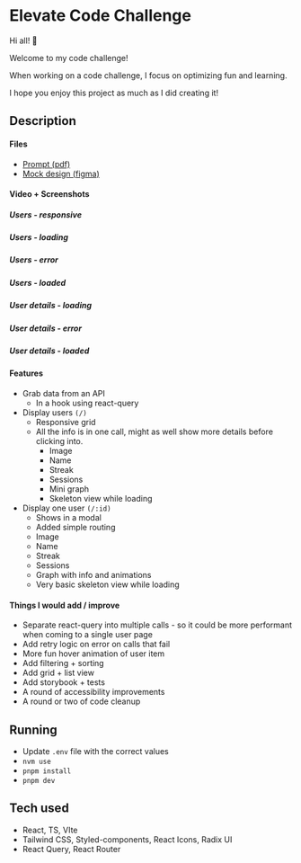 # Elevate Code Challenge

Hi all! 👋

Welcome to my code challenge!

When working on a code challenge, I focus on optimizing fun and learning.

I hope you enjoy this project as much as I did creating it!

## Description

#### Files

- [Prompt (pdf)](./Practical%20Coding%20Assessment%20-%20Front%20End.pdf)
- [Mock design (figma)](https://www.figma.com/design/qFSk8W8TOyPBoH5g9ih0wQ/Elevate-Brainstorming?node-id=0-1&t=azpTq42LRuUgFMvU-1)

#### Video + Screenshots

##### Users - responsive

##### Users - loading

##### Users - error

##### Users - loaded

##### User details - loading

##### User details - error

##### User details - loaded

#### Features

- Grab data from an API
  - In a hook using react-query
- Display users `(/)`
  - Responsive grid
  - All the info is in one call, might as well show more details before clicking into.
    - Image
    - Name
    - Streak
    - Sessions
    - Mini graph
    - Skeleton view while loading
- Display one user `(/:id)`
  - Shows in a modal
  - Added simple routing
  - Image
  - Name
  - Streak
  - Sessions
  - Graph with info and animations
  - Very basic skeleton view while loading

#### Things I would add / improve

- Separate react-query into multiple calls - so it could be more performant when coming to a single user page
- Add retry logic on error on calls that fail
- More fun hover animation of user item
- Add filtering + sorting
- Add grid + list view
- Add storybook + tests
- A round of accessibility improvements
- A round or two of code cleanup

## Running

- Update `.env` file with the correct values
- `nvm use`
- `pnpm install`
- `pnpm dev`

## Tech used

- React, TS, VIte
- Tailwind CSS, Styled-components, React Icons, Radix UI
- React Query, React Router
